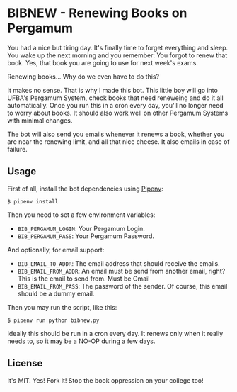 # BIBNEW - Renewing Books on Pergamum

You had a nice but tiring day. It's finally time to forget everything and sleep. You wake up the next morning and you remember: You forgot to renew that book. Yes, that book you are going to use for next week's exams.

Renewing books... Why do we even have to do this?

It makes no sense. That is why I made this bot. This little boy will go into UFBA's Pergamum System, check books that need reneweing and do it all automatically. Once you run this in a cron every day, you'll no longer need to worry about books. It should also work well on other Pergamum Systems with minimal changes.

The bot will also send you emails whenever it renews a book, whether you are near the renewing limit, and all that nice cheese. It also emails in case of failure.

## Usage

First of all, install the bot dependencies using [Pipenv](https://docs.pipenv.org/):

    $ pipenv install
   
Then you need to set a few environment variables:

 + `BIB_PERGAMUM_LOGIN`: Your Pergamum Login.
 + `BIB_PERGAMUM_PASS`: Your Pergamum Password.
 
And optionally, for email support:

 + `BIB_EMAIL_TO_ADDR`: The email address that should receive the emails.
 + `BIB_EMAIL_FROM_ADDR`: An email must be send from another email, right? This is the email to send from. Must be Gmail
 + `BIB_EMAIL_FROM_PASS`: The password of the sender. Of course, this email should be a dummy email.

Then you may run the script, like this:

    $ pipenv run python bibnew.py

Ideally this should be run in a cron every day. It renews only when it really needs to, so it may be a NO-OP during a few days.

## License

It's MIT. Yes! Fork it! Stop the book oppression on your college too!


